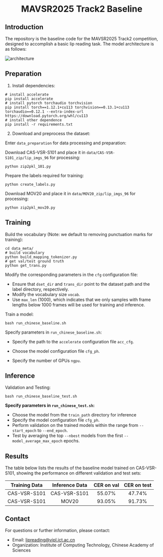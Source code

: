 <h1 align="center">MAVSR2025 Track2 Baseline</h1>

## Introduction

The repository is the baseline code for the MAVSR2025 Track2 competition, designed to accomplish a basic lip reading task. The model architecture is as follows:

![architecture](./pic/architecture.png)

## Preparation

1. Install dependencies:

```Shell
# install accelerate
pip install accelerate
# install pytorch torchaudio torchvision
pip install torch==1.12.1+cu113 torchvision==0.13.1+cu113 torchaudio==0.12.1 --extra-index-url https://download.pytorch.org/whl/cu113
# install other dependence
pip install -r requirements.txt
```

2. Download and preprocess the dataset:

Enter `data_preparation` for data processing and preparation:

Download CAS-VSR-S101 and place it in `data/CAS-VSR-S101_zip/lip_imgs_96` for processing:

```Shell
python zip2pkl_101.py
```

Prepare the labels required for training:

```Shell
python create_labels.py
```

Download MOV20 and place it in `data/MOV20_zip/lip_imgs_96` for processing:

```Shell
python zip2pkl_mov20.py
```

## Training

Build the vocabulary (Note: we default to removing punctuation marks for training):

```Shell
cd data_meta/
# build vocabulary
python build_mapping_tokenizer.py
# get val/test ground truth
python get_trans.py
```

Modify the corresponding parameters in the `cfg` configuration file:

- Ensure that `dset_dir` and `trans_dir` point to the dataset path and the label directory, respectively.
- Modify the vocabulary size `vocab`.
- Use `max_len` (1000), which indicates that we only samples with frame lengths below 1000 frames will be used for training and inference.

Train a model:

```Shell
bash run_chinese_baseline.sh
```

Specify parameters in `run_chinese_baseline.sh`:

* Specify the path to the `accelerate` configuration file `acc_cfg`.

* Choose the model configuration file `cfg_ph`.

* Specify the number of GPUs `ngpu`.

## Inference

Validation and Testing:

```Shell
bash run_chinese_baseline_test.sh
```

**Specify parameters in `run_chinese_test.sh`:**

- Choose the model from the `train_path` directory for inference
- Specify the model configuration file `cfg_ph`.
- Perform validation on the trained models within the range from `--start_epoch` to `--end_epoch`.
- Test by averaging the top `--nbest` models from the first `--model_average_max_epoch` epochs.

## Results

The table below lists the results of the baseline model trained on CAS-VSR-S101, showing the performance on different validation and test sets:

| Training Data | Inference Data | CER on val | CER on test |
| :-----------: | :------------: | :--------: | :---------: |
| CAS-VSR-S101  |  CAS-VSR-S101  |   55.07%   |   47.74%    |
| CAS-VSR-S101  |     MOV20      |   93.05%   |   91.73%    |

## Contact

For questions or further information, please contact:

- Email: lipreading@vipl.ict.ac.cn
- Organization: Institute of Computing Technology, Chinese Academy of Sciences 
